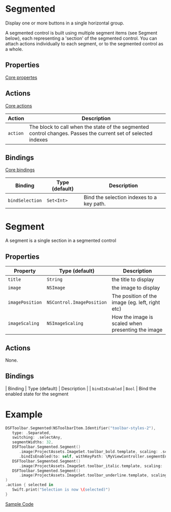 # Segmented

Display one or more buttons in a single horizontal group.

A segmented control is built using multiple segment items (see Segment below), each representing a 'section' of the segmented control.  You can attach actions individually to each segment, or to the segmented control as a whole.

## Properties

[Core propertes](core.md)

## Actions

[Core actions](core.md)

| Action    | Description |
|-----------|---------------------|
| `action`  | The block to call when the state of the segmented control changes.  Passes the current set of selected indexes  |

## Bindings

[Core bindings](core.md)

| Binding   | Type (default)     |  Description |
|----------|-------------|------|
| `bindSelection` | `Set<Int>` | Bind the selection indexes to a key path.

# Segment

A segment is a single section in a segmented control
	
## Properties
	
| Property   | Type (default)     |  Description |
|----------|-------------|------|
| `title`  | `String`    | the title to display
| `image`  | `NSImage`    | the image to display
| `imagePosition`  | `NSControl.ImagePosition`    | The position of the image (eg. left, right etc) |
| `imageScaling`  | `NSImageScaling`    | How the image is scaled when presenting the image |

## Actions

None.
	
## Bindings
	
| Binding   | Type (default)     |  Description |
| `bindIsEnabled` | `Bool` | Bind the enabled state for the segment


# Example

```swift
DSFToolbar.Segmented(NSToolbarItem.Identifier("toolbar-styles-2"),
   type: .Separated,
   switching: .selectAny,
   segmentWidths: 32,
   DSFToolbar.Segmented.Segment()
      .image(ProjectAssets.ImageSet.toolbar_bold.template, scaling: .scaleProportionallyDown)
      .bindIsEnabled(to: self, withKeyPath: \MyViewController.segmentEnabled),
   DSFToolbar.Segmented.Segment()
      .image(ProjectAssets.ImageSet.toolbar_italic.template, scaling: .scaleProportionallyDown),
   DSFToolbar.Segmented.Segment()
      .image(ProjectAssets.ImageSet.toolbar_underline.template, scaling: .scaleProportionallyDown)
)
.action { selected in 
   Swift.print("Selection is now \(selected)")
}
```

[Sample Code](../Demos/DSFToolbar%20Demo/DSFToolbar%20Demo/panes/SegmentedViewController.swift)
